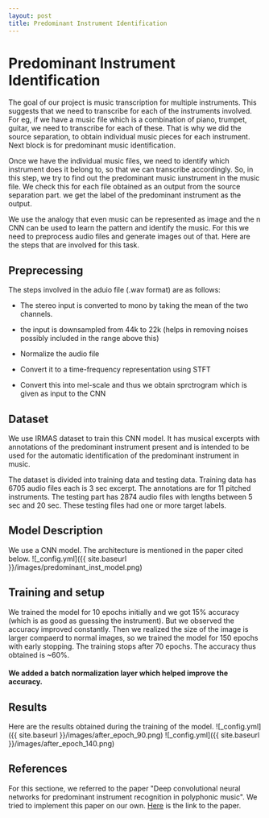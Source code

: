```yaml
---
layout: post
title: Predominant Instrument Identification 
---
```


# Predominant Instrument Identification

The goal of our project is music transcription for multiple instruments. This suggests that we need to transcribe for each of the instruments involved. For eg, if we have a music file which is a combination of piano, trumpet, guitar, we need to transcribe for each of these. That is why we did the source separation, to obtain individual music pieces for each instrument. Next block is for predominant music identification.

Once we have the individual music files, we need to identify which instrument does it belong to, so that we can transcribe accordingly. So, in this step, we try to find out the predominant music iunstrument in the music file.
We check this for each file obtained as an output from the source separation part. we get the label of the predominant instrument as the output.

We use the analogy that even music can be represented as image and the n CNN can be used to learn the pattern and identify the music. For this we need to preprocess audio files and generate images out of that. 
Here are the steps that are involved for this task.

## Preprecessing
The steps involved in the  aduio file (.wav format) are as follows:
- The stereo input is converted to mono by taking the mean of the two channels.
+ the input is downsampled from 44k to 22k (helps in removing noises possibly included in the range above this)
- Normalize the audio file
+ Convert it to a time-frequency representation using STFT
- Convert this into mel-scale and thus we obtain sprctrogram which is given as input to the CNN

## Dataset
We use IRMAS dataset to train this CNN model. It has musical excerpts with annotations of the predominant instrument present and is intended to be used for the automatic identification of the predominant instrument in music.

The dataset is divided into training data and testing data. Training data has 6705 audio files each is 3 sec excerpt.
The annotations are for 11 pitched instruments. The testing part has 2874 audio files with lengths between 5 sec and 20 sec. These testing files had one or more target labels.

## Model Description
We use a CNN model. The architecture is mentioned in the paper cited below. 
![_config.yml]({{ site.baseurl }}/images/predominant_inst_model.png)


## Training and setup
We trained the model for 10 epochs initially and we got 15% accuracy (which is as good as guessing the instrument). But we observed the accuracy improved constantly. Then we realized the size of the image is larger compaerd to normal images, so we trained the model for 150 epochs with early stopping. The training stops after 70 epochs. The accuracy thus obtained is ~60%.

#### We added a batch normalization layer which helped improve the accuracy.

## Results
Here are the results obtained during the training of the model.
![_config.yml]({{ site.baseurl }}/images/after_epoch_90.png)
![_config.yml]({{ site.baseurl }}/images/after_epoch_140.png)


## References

For this sectione, we referred to the paper "Deep convolutional neural networks for predominant
instrument recognition in polyphonic music". We tried to implement this paper on our own. [Here](https://arxiv.org/pdf/1605.09507.pdf) is the link to the paper.
